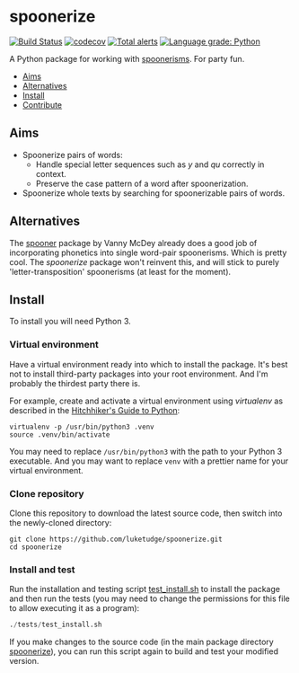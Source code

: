 # spoonerize

[![Build Status](https://www.travis-ci.org/luketudge/spoonerize.svg?branch=master)](https://www.travis-ci.org/luketudge/spoonerize)
[![codecov](https://codecov.io/gh/luketudge/spoonerize/branch/master/graph/badge.svg)](https://codecov.io/gh/luketudge/spoonerize)
[![Total alerts](https://img.shields.io/lgtm/alerts/g/luketudge/spoonerize.svg?logo=lgtm&logoWidth=18)](https://lgtm.com/projects/g/luketudge/spoonerize/alerts/)
[![Language grade: Python](https://img.shields.io/lgtm/grade/python/g/luketudge/spoonerize.svg?logo=lgtm&logoWidth=18)](https://lgtm.com/projects/g/luketudge/spoonerize/context:python)

A Python package for working with [spoonerisms](https://en.wikipedia.org/wiki/Spoonerism). For party fun.

* [Aims](#aims)
* [Alternatives](#alternatives)
* [Install](#install)
* [Contribute](contributing.md)

## Aims

* Spoonerize pairs of words:
  - Handle special letter sequences such as *y* and *qu* correctly in context.
  - Preserve the case pattern of a word after spoonerization.
* Spoonerize whole texts by searching for spoonerizable pairs of words.

## Alternatives

The [spooner](https://github.com/danmaps/spooner) package by Vanny McDey already does a good job of incorporating phonetics into single word-pair spoonerisms. Which is pretty cool. The *spoonerize* package won't reinvent this, and will stick to purely 'letter-transposition' spoonerisms (at least for the moment).

## Install

To install you will need Python 3.

### Virtual environment

Have a virtual environment ready into which to install the package. It's best not to install third-party packages into your root environment. And I'm probably the thirdest party there is.

For example, create and activate a virtual environment using *virtualenv* as described in the [Hitchhiker's Guide to Python](https://docs.python-guide.org/dev/virtualenvs/#lower-level-virtualenv):

```shell
virtualenv -p /usr/bin/python3 .venv
source .venv/bin/activate
```

You may need to replace `/usr/bin/python3` with the path to your Python 3 executable. And you may want to replace `venv` with a prettier name for your virtual environment.

### Clone repository

Clone this repository to download the latest source code, then switch into the newly-cloned directory:

```shell
git clone https://github.com/luketudge/spoonerize.git
cd spoonerize
```

### Install and test

Run the installation and testing script [test_install.sh](tests/test_install.sh) to install the package and then run the tests (you may need to change the permissions for this file to allow executing it as a program):

```python
./tests/test_install.sh
```

If you make changes to the source code (in the main package directory [spoonerize](spoonerize)), you can run this script again to build and test your modified version.
